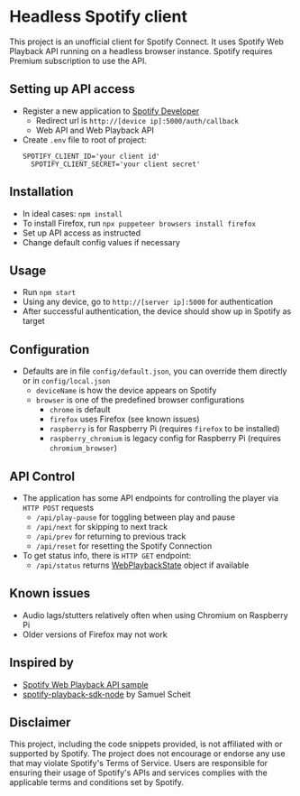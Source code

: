 # Headless Spotify client

This project is an unofficial client for Spotify Connect. It uses Spotify Web
Playback API running on a headless browser instance. Spotify requires Premium
subscription to use the API.

## Setting up API access

- Register a new application to
  [Spotify Developer](https://developer.spotify.com/)
  - Redirect url is `http://[device ip]:5000/auth/callback`
  - Web API and Web Playback API
- Create `.env` file to root of project:
  ```
  SPOTIFY_CLIENT_ID='your client id'
    SPOTIFY_CLIENT_SECRET='your client secret'
  ```

## Installation

- In ideal cases: `npm install`
- To install Firefox, run `npx puppeteer browsers install firefox`
- Set up API access as instructed
- Change default config values if necessary

## Usage

- Run `npm start`
- Using any device, go to `http://[server ip]:5000` for authentication
- After successful authentication, the device should show up in Spotify as
  target

## Configuration

- Defaults are in file `config/default.json`, you can override them directly or
  in `config/local.json`
  - `deviceName` is how the device appears on Spotify
  - `browser` is one of the predefined browser configurations
    - `chrome` is default
    - `firefox` uses Firefox (see known issues)
    - `raspberry` is for Raspberry Pi (requires `firefox` to be installed)
    - `raspberry_chromium` is legacy config for Raspberry Pi (requires
      `chromium_browser`)

## API Control

- The application has some API endpoints for controlling the player via
  `HTTP POST` requests
  - `/api/play-pause` for toggling between play and pause
  - `/api/next` for skipping to next track
  - `/api/prev` for returning to previous track
  - `/api/reset` for resetting the Spotify Connection
- To get status info, there is `HTTP GET` endpoint:
  - `/api/status` returns
    [WebPlaybackState](https://developer.spotify.com/documentation/web-playback-sdk/reference#webplaybackstate-object)
    object if available

## Known issues

- Audio lags/stutters relatively often when using Chromium on Raspberry Pi
- Older versions of Firefox may not work

## Inspired by

- [Spotify Web Playback API sample](https://developer.spotify.com/documentation/web-playback-sdk/howtos/web-app-player)
- [spotify-playback-sdk-node](https://github.com/SamuelScheit/spotify-playback-sdk-node)
  by Samuel Scheit

## Disclaimer

This project, including the code snippets provided, is not affiliated with or
supported by Spotify. The project does not encourage or endorse any use that may
violate Spotify's Terms of Service. Users are responsible for ensuring their
usage of Spotify's APIs and services complies with the applicable terms and
conditions set by Spotify.
